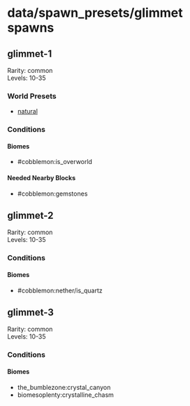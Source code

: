 # data/spawn_presets/glimmet spawns  
  
## glimmet-1  
Rarity: common  
Levels: 10-35  
  
### World Presets  
* [natural](/data/world_presets/natural.md)  
  
### Conditions  
  
#### Biomes  
  * #cobblemon:is_overworld
  
  
#### Needed Nearby Blocks  
  * #cobblemon:gemstones
  
  
## glimmet-2  
Rarity: common  
Levels: 10-35  
  
### Conditions  
  
#### Biomes  
  * #cobblemon:nether/is_quartz
  
  
## glimmet-3  
Rarity: common  
Levels: 10-35  
  
### Conditions  
  
#### Biomes  
  * the_bumblezone:crystal_canyon
  * biomesoplenty:crystalline_chasm
  
